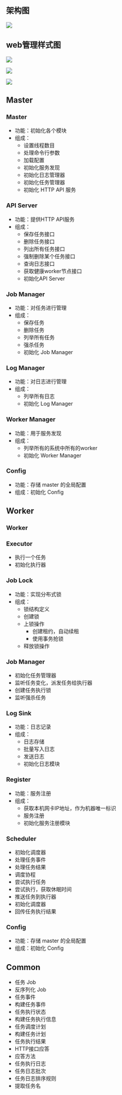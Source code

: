 ## 架构图

![](C:\Users\narli\Desktop\gopath\src\github.com\gothicrush\crush-scheduler\_image\0.PNG)



## web管理样式图

![](C:\Users\narli\Desktop\gopath\src\github.com\gothicrush\crush-scheduler\_image\1.PNG)

![](C:\Users\narli\Desktop\gopath\src\github.com\gothicrush\crush-scheduler\_image\2.PNG)

![](C:\Users\narli\Desktop\gopath\src\github.com\gothicrush\crush-scheduler\_image\3.PNG)



## Master

### Master

* 功能：初始化各个模块
* 组成：
  * 设置线程数目
  * 处理命令行参数
  * 加载配置
  * 初始化服务发现
  * 初始化日志管理器
  * 初始化任务管理器
  * 初始化 HTTP API 服务

### API Server

* 功能：提供HTTP API服务
* 组成：
  * 保存任务接口
  * 删除任务接口
  * 列出所有任务接口
  * 强制删除某个任务接口
  * 查询日志接口
  * 获取健康worker节点接口
  * 初始化API Server

### Job Manager

* 功能：对任务进行管理
* 组成：
  * 保存任务
  * 删除任务
  * 列举所有任务
  * 强杀任务
  * 初始化 Job Manager

### Log Manager

* 功能：对日志进行管理
* 组成：
  * 列举所有日志
  * 初始化 Log Manager

### Worker Manager

* 功能：用于服务发现
* 组成：
  * 列举所有的系统中所有的worker
  * 初始化 Worker Manager

### Config

* 功能：存储 master 的全局配置
* 组成：初始化 Config



## Worker

### Worker

### Executor

* 执行一个任务
* 初始化执行器

### Job Lock

* 功能：实现分布式锁
* 组成：
  * 锁结构定义
  * 创建锁
  * 上锁操作
    * 创建租约，自动续租
    * 使用事务抢锁
  * 释放锁操作

### Job Manager

* 初始化任务管理器
* 监听任务变化，派发任务给执行器
* 创建任务执行锁
* 监听强杀任务

### Log Sink

* 功能：日志记录
* 组成：
  * 日志存储
  * 批量写入日志
  * 发送日志
  * 初始化日志模块

### Register

* 功能：服务注册
* 组成：
  * 获取本机网卡IP地址，作为机器唯一标识
  * 服务注册
  * 初始化服务注册模块

### Scheduler

* 初始化调度器
* 处理任务事件
* 处理任务结果
* 调度协程
* 尝试执行任务
* 尝试执行，获取休眠时间
* 推送任务到执行器
* 初始化调度器
* 回传任务执行结果

### Config

- 功能：存储 master 的全局配置
- 组成：初始化 Config



## Common

* 任务 Job
* 反序列化 Job
* 任务事件
* 构建任务事件
* 任务执行状态
* 构建任务执行信息
* 任务调度计划
* 构建任务计划
* 任务执行结果
* HTTP接口应答
* 应答方法
* 任务执行日志
* 任务日志批次
* 任务日志排序规则
* 提取任务名



